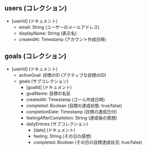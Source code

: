 ## users (コレクション)
- [userId] (ドキュメント)
  - email: String (ユーザーのメールアドレス)
  - displayName: String (表示名)
  - createdAt: Timestamp (アカウント作成日時)

## goals (コレクション)
- [userId] (ドキュメント)
    - activeGoal: 目標のID (アクティブな目標のID)
    - goals (サブコレクション)
        - [goalId] (ドキュメント)
        - goalName: 目標の名前
        - createdAt: Timestamp (ゴール作成日時)
        - completed: Boolean (目標の達成状態: true/false)
        - completionDate: Timestamp (目標の達成日付)
        - feelingAfterCompletion: String (達成後の感想)
        - dailyEntries (サブコレクション)
            - [date] (ドキュメント)
            - feeling: String (その日の感想)
            - completed: Boolean (その日の目標達成状況: true/false)
